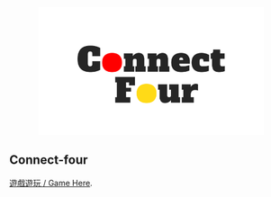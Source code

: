 <p align="center">
  <a href="https://beatlin-official.github.io/Connect-four/"  target="_blank" rel="noopener noreferrer">
    <img width="400" src="./img/logo(white-bg).png" alt="game logo">
  </a>
</p>


## Connect-four
[遊戲遊玩 / Game Here](https://beatlin-official.github.io/Connect-four/).